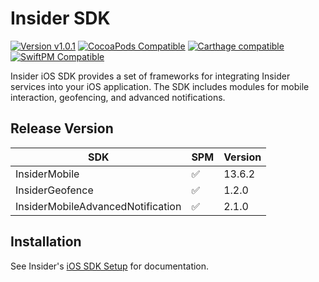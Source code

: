 # Insider SDK

[![Version v1.0.1](https://img.shields.io/badge/Version-v1.0.0-blue.svg)]() [![CocoaPods Compatible](https://img.shields.io/badge/Cocoapods-Compatible-brightgreen.svg)]() [![Carthage compatible](https://img.shields.io/badge/Carthage-Compatible-brightgreen.svg)]() [![SwiftPM Compatible](https://img.shields.io/badge/SwiftPM-Compatible-brightgreen.svg)]()


Insider iOS SDK provides a set of frameworks for integrating Insider services into your iOS application. The SDK includes modules for mobile interaction, geofencing, and advanced notifications.

## Release Version

| SDK                               | SPM | Version |
|-----------------------------------|-----|---------|
| InsiderMobile                     | ✅   | 13.6.2  |
| InsiderGeofence                   | ✅   | 1.2.0   |
| InsiderMobileAdvancedNotification | ✅   | 2.1.0   |

## Installation

See Insider's [iOS SDK Setup](https://academy.useinsider.com/docs/ios-basic-sdk-setup) for documentation.
